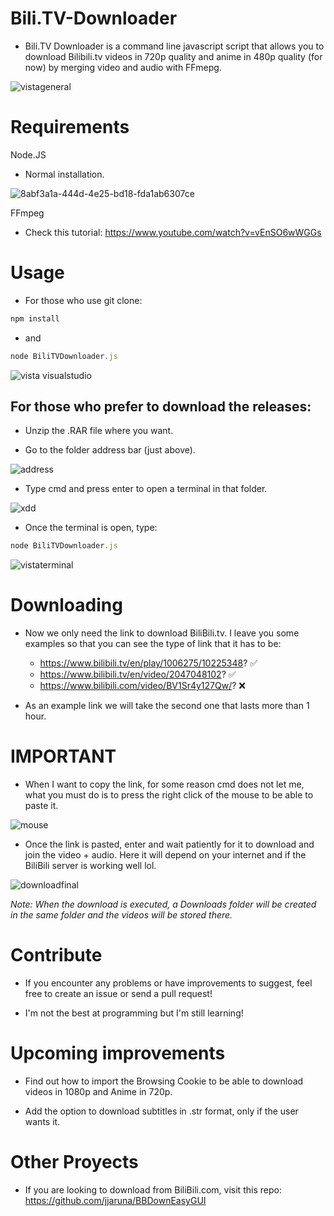 # Bili.TV-Downloader
* Bili.TV Downloader is a command line javascript script that allows you to download Bilibili.tv videos in 720p quality and anime in 480p quality (for now) by merging video and audio with FFmepg.

![vistageneral](https://github.com/jjaruna/Bili.TV-Downloader/assets/106907367/df30e27e-e118-4fa3-86e3-6fcabb6d5075)

# Requirements

Node.JS

* Normal installation.

![8abf3a1a-444d-4e25-bd18-fda1ab6307ce](https://github.com/jjaruna/Bili.TV-Downloader/assets/106907367/d02e52cf-23cc-4b03-86ba-b6988cf002b3)

FFmpeg

* Check this tutorial: https://www.youtube.com/watch?v=vEnSO6wWGGs

# Usage
* For those who use git clone:
```javascript
npm install
```
* and
```javascript
node BiliTVDownloader.js
```

![vista visualstudio](https://github.com/jjaruna/Bili.TV-Downloader/assets/106907367/38d2fe70-8c93-4c4e-bc89-387bc8e02a58)

## For those who prefer to download the releases:

* Unzip the .RAR file where you want.

* Go to the folder address bar (just above).
  
![address](https://github.com/jjaruna/Bili.TV-Downloader/assets/106907367/bb46567d-088f-42e7-8709-99391c69624a)

* Type cmd and press enter to open a terminal in that folder.

![xdd](https://github.com/jjaruna/Bili.TV-Downloader/assets/106907367/85912a05-837b-4eb6-b0e6-0fa15bff3ff9)

* Once the terminal is open, type:

```javascript
node BiliTVDownloader.js
```

![vistaterminal](https://github.com/jjaruna/Bili.TV-Downloader/assets/106907367/04909773-2e17-4240-9127-a15a444d1723)

# Downloading

* Now we only need the link to download BiliBili.tv. I leave you some examples so that you can see the type of link that it has to be:
  * https://www.bilibili.tv/en/play/1006275/10225348? ✅
  * https://www.bilibili.tv/en/video/2047048102? ✅
  * https://www.bilibili.com/video/BV1Sr4y127Qw/? ❌

* As an example link we will take the second one that lasts more than 1 hour.

# IMPORTANT

* When I want to copy the link, for some reason cmd does not let me, what you must do is to press the right click of the mouse to be able to paste it.

![mouse](https://github.com/jjaruna/Bili.TV-Downloader/assets/106907367/a8af96bc-7f2c-43e8-b753-2e9db7813712)

* Once the link is pasted, enter and wait patiently for it to download and join the video + audio. Here it will depend on your internet and if the BiliBili server is working well lol.

![downloadfinal](https://github.com/jjaruna/Bili.TV-Downloader/assets/106907367/a22126ed-09ba-4999-a78b-757c9d1bf568)

_Note: When the download is executed, a Downloads folder will be created in the same folder and the videos will be stored there._
  
# Contribute

* If you encounter any problems or have improvements to suggest, feel free to create an issue or send a pull request!

* I'm not the best at programming but I'm still learning! 

# Upcoming improvements

* Find out how to import the Browsing Cookie to be able to download videos in 1080p and Anime in 720p.

* Add the option to download subtitles in .str format, only if the user wants it.

# Other Proyects 

* If you are looking to download from BiliBili.com, visit this repo: https://github.com/jjaruna/BBDownEasyGUI



